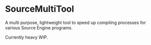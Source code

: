 # SourceMultiTool
A multi purpose, lightweight tool to speed up compiling processes for various Source Engine programs.

Currently heavy WIP.